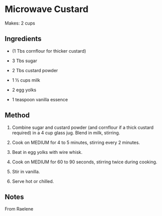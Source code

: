 # Microwave Custard


Makes:  2 cups

## Ingredients

* (1 Tbs cornflour for thicker custard)

* 3 Tbs sugar

* 2 Tbs custard powder

* 1 ½ cups milk

* 2 egg yolks

* 1 teaspoon vanilla essence

## Method

1. Combine sugar and custard powder (and cornflour if a thick custard required) in a 4 cup glass jug.  Blend in milk, stirring.

2. Cook on MEDIUM for 4 to 5 minutes, stirring every 2 minutes.

3. Beat in egg yolks with wire whisk.

4. Cook on MEDIUM for 60 to 90 seconds, stirring twice during cooking. 

5. Stir in vanilla.

6. Serve hot or chilled.

## Notes

From Raelene
